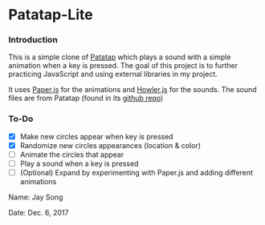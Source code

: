 # Patatap-Lite

### Introduction
This is a simple clone of [Patatap](http://patatap.com/) which plays a sound with a simple animation when a key is pressed. The goal of this project is to further practicing JavaScript and using external libraries in my project.

It uses [Paper.js](http://paperjs.org/) for the animations and [Howler.js](https://howlerjs.com/) for the sounds.
The sound files are from Patatap (found in its [github repo](https://github.com/jonobr1/Neuronal-Synchrony/tree/master/assets/A)) 

### To-Do
- [x] Make new circles appear when key is pressed
- [x] Randomize new circles appearances (location & color)
- [ ] Animate the circles that appear
- [ ] Play a sound when a key is pressed
- [ ] \(Optional) Expand by experimenting with Paper.js and adding different animations

Name: Jay Song

Date: Dec. 6, 2017